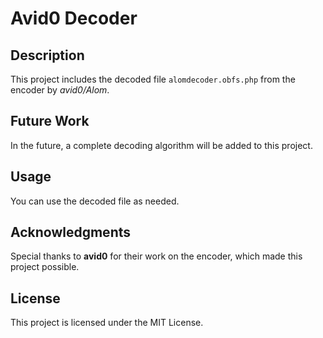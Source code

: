 # Avid0 Decoder

## Description

This project includes the decoded file `alomdecoder.obfs.php` from the encoder by **avid0*/Alom*. 

## Future Work

In the future, a complete decoding algorithm will be added to this project.

## Usage

You can use the decoded file as needed.

## Acknowledgments

Special thanks to **avid0** for their work on the encoder, which made this project possible.

## License

This project is licensed under the MIT License.
